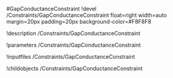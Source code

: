<!-- MOOSE Object Documentation Stub: Remove this when content is added. -->
#GapConductanceConstraint
!devel /Constraints/GapConductanceConstraint float=right width=auto margin=20px padding=20px background-color=#F8F8F8

!description /Constraints/GapConductanceConstraint

!parameters /Constraints/GapConductanceConstraint

!inputfiles /Constraints/GapConductanceConstraint

!childobjects /Constraints/GapConductanceConstraint
